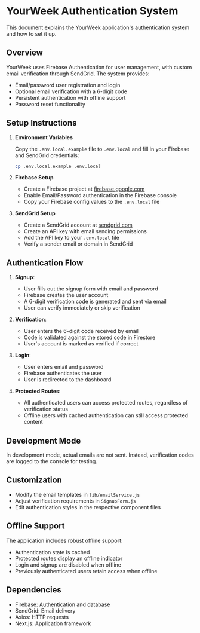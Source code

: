 # YourWeek Authentication System

This document explains the YourWeek application's authentication system and how to set it up.

## Overview

YourWeek uses Firebase Authentication for user management, with custom email verification through SendGrid. The system provides:

- Email/password user registration and login
- Optional email verification with a 6-digit code
- Persistent authentication with offline support
- Password reset functionality

## Setup Instructions

1. **Environment Variables**

   Copy the `.env.local.example` file to `.env.local` and fill in your Firebase and SendGrid credentials:

   ```bash
   cp .env.local.example .env.local
   ```

2. **Firebase Setup**

   - Create a Firebase project at [firebase.google.com](https://firebase.google.com)
   - Enable Email/Password authentication in the Firebase console
   - Copy your Firebase config values to the `.env.local` file

3. **SendGrid Setup**

   - Create a SendGrid account at [sendgrid.com](https://sendgrid.com)
   - Create an API key with email sending permissions
   - Add the API key to your `.env.local` file
   - Verify a sender email or domain in SendGrid

## Authentication Flow

1. **Signup**:

   - User fills out the signup form with email and password
   - Firebase creates the user account
   - A 6-digit verification code is generated and sent via email
   - User can verify immediately or skip verification

2. **Verification**:

   - User enters the 6-digit code received by email
   - Code is validated against the stored code in Firestore
   - User's account is marked as verified if correct

3. **Login**:

   - User enters email and password
   - Firebase authenticates the user
   - User is redirected to the dashboard

4. **Protected Routes**:
   - All authenticated users can access protected routes, regardless of verification status
   - Offline users with cached authentication can still access protected content

## Development Mode

In development mode, actual emails are not sent. Instead, verification codes are logged to the console for testing.

## Customization

- Modify the email templates in `lib/emailService.js`
- Adjust verification requirements in `SignupForm.js`
- Edit authentication styles in the respective component files

## Offline Support

The application includes robust offline support:

- Authentication state is cached
- Protected routes display an offline indicator
- Login and signup are disabled when offline
- Previously authenticated users retain access when offline

## Dependencies

- Firebase: Authentication and database
- SendGrid: Email delivery
- Axios: HTTP requests
- Next.js: Application framework

